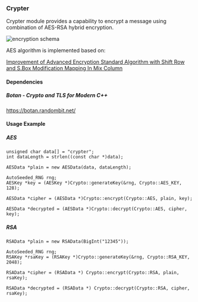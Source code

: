 ### Crypter

Crypter module provides a capability to encrypt a message using combination of AES-RSA hybrid encryption.

![encryption schema](https://drive.google.com/uc?export=view&id=1PN05JGxric5VzXZHWmGvlKB7gPSoh1U5)

AES algorithm is implemented based on:

[Improvement of Advanced Encryption Standard
Algorithm with Shift Row and S.Box Modification
Mapping In Mix Column](https://pdf.sciencedirectassets.com/280203/1-s2.0-S1877050917X0015X/1-s2.0-S1877050917321294/main.pdf?X-Amz-Security-Token=IQoJb3JpZ2luX2VjEA4aCXVzLWVhc3QtMSJIMEYCIQCa%2Bte%2BRTghLPwWbxq7MDWnynlN0AqXblKhtZdVL%2FaRJgIhAKa6FOYRgFOgJcBbs9i6EFHabevIIzt%2B19nsPMsJiSHhKs8CCEcQAhoMMDU5MDAzNTQ2ODY1Igzti4z67oh1GR92C7sqrAJKPuKy8Lm7t2fSDrWI6pTzz3nCtEqg%2B3bhORNCkyQioB5DQQkb57VmQj%2FfJUbjjBl4T6Bmu9LPmRt8kKsw%2BjSPGm7EMottF141bNdCENY%2FI%2B8rTatL2oKHxW954WRcL7avwzr26YwA%2FH4hK7xt5gOZlcyeslr1HxVSSBICxrPzrKlmMWNWsy%2BgTK86H24ffGqQ7xZzSe900AY%2FtT6g4YoFzMQ7lvsbRhEON%2B%2FzYKa5oxMfOx%2BAkvD5G54pDFvTofNbiGv7swtvTEW8utcfcwG7Y5GvpQh7kRFtZr%2FSqANEwDnH7rjqr0W5coNPqPlXG6YOI6%2BVv7Y2rmPXTXqL7y9xS8on23G9sCkm1CxMiMMXRGiqEV72Yw%2Fm4WBV8cOxpOQZ8uupQYUwE%2F9SWF8wrZrq7gU6zwJt4Y7RQvR5jNqhG77j7CP4fuPS%2Fq%2BhYcxIqP7BoV9DmBH9BWJTtUYIFI9vwrZg8AuXS8xwHMXKwuyLNLMLao%2B66tXYHukciAUEejBtnAtQNmkP2mGfiqfbhPJJObagmyFFhicjMwwHLr7%2FQoeYVuzShHYiIkMYVA0vEwA1rsyHPbDusm02CIaTgiBlRBCJm8uqna6VRTUTUhrntHhUwkJPXkWcAMcns3qbPT2r7e02dLcFM6L8U9cH7PQxNlHtiEXFhz0WEA9AgXB9FEADIEADbLUAVYh%2FzjhHenDmcKnswbUiGBzraQBBjy2lEKhtfsVBzP2lNgPOYOwCPYZ1o7f7GN3Z2gLQjS3iKOa4hGJ43r92KZTlGAO0TI3lOYC9VSAMZEmGhx4vxxsboTFebUxyIqgHplVIIMK0wX2cgD2UIOeRM0VFQo7bi8u8P9I%2FKA%3D%3D&X-Amz-Algorithm=AWS4-HMAC-SHA256&X-Amz-Date=20191124T151620Z&X-Amz-SignedHeaders=host&X-Amz-Expires=300&X-Amz-Credential=ASIAQ3PHCVTYTPNB2ORU%2F20191124%2Fus-east-1%2Fs3%2Faws4_request&X-Amz-Signature=38b06e54b843a6b96e7c9c5064058f24f2e166827c2a385071f8153356356476&hash=4cab7c1e5b5e18e6189d3c55c98e9e999e1d9e366e92b3f3156fc7ddf770ad7a&host=68042c943591013ac2b2430a89b270f6af2c76d8dfd086a07176afe7c76c2c61&pii=S1877050917321294&tid=spdf-418146b8-2519-4c38-be89-8054cd726eaf&sid=2894affc6c180143c76843784352a3d726d6gxrqb&type=client)

#### Dependencies

##### Botan - Crypto and TLS for Modern C++

https://botan.randombit.net/


#### Usage Example

##### AES
```
unsigned char data[] = "crypter";
int dataLength = strlen((const char *)data);

AESData *plain = new AESData(data, dataLength);

AutoSeeded_RNG rng;
AESKey *key = (AESKey *)Crypto::generateKey(&rng, Crypto::AES_KEY, 128);

AESData *cipher = (AESData *)Crypto::encrypt(Crypto::AES, plain, key);

AESData *decrypted = (AESData *)Crypto::decrypt(Crypto::AES, cipher, key);
```

##### RSA
```
RSAData *plain = new RSAData(BigInt("12345"));

AutoSeeded_RNG rng;
RSAKey *rsaKey = (RSAKey *)Crypto::generateKey(&rng, Crypto::RSA_KEY, 2048);

RSAData *cipher = (RSAData *) Crypto::encrypt(Crypto::RSA, plain, rsaKey);

RSAData *decrypted = (RSAData *) Crypto::decrypt(Crypto::RSA, cipher, rsaKey); 
```
